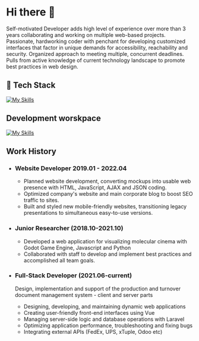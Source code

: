# Hi there 👋
Self-motivated Developer adds high level of experience over more than 3 years collaborating and working on multiple web-based projects. Passionate, hardworking coder with penchant for developing customized interfaces that factor in unique demands for accessibility, reachability and security. Organized approach to meeting multiple, concurrent deadlines. Pulls from active knowledge of current technology landscape to promote best practices in web design.

## 🤔 Tech Stack
[![My Skills](https://skillicons.dev/icons?i=php,laravel,javascript,typescript,vue,postgres,mysql,vite&perline=4)](https://skillicons.dev)

## Development worskpace
[![My Skills](https://skillicons.dev/icons?i=linux,github,phpstorm,neovim,nginx,docker,figma,postman&perline=4)](https://skillicons.dev)

## Work History
- ### Website Developer 2019.01 - 2022.04
    - Planned website development, converting mockups into usable web presence with HTML, JavaScript, AJAX and JSON coding.
    - Optimized company's website and main corporate blog to boost SEO traffic to sites.
    - Built and styled new mobile-friendly websites, transitioning legacy presentations to simultaneous easy-to-use versions. 

- ### Junior Researcher (2018.10-2021.10)
    - Developed a web application for visualizing molecular cinema with Godot Game Engine, Javascript and Python
   - Collaborated with staff to develop and implement best practices and accomplished all team goals.

- ### Full-Stack Developer (2021.06-current)
    Design, implementation and support of the production and turnover document management system - client and server parts
    - Designing, developing, and maintaining dynamic web applications
    - Creating user-friendly front-end interfaces using Vue
    - Managing server-side logic and database operations with Laravel
    - Optimizing application performance, troubleshooting and fixing bugs
    - Integrating external APIs (FedEx, UPS, xTuple, Odoo etc)